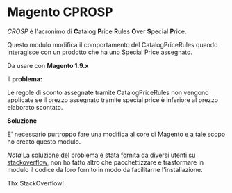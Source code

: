 # Magento CPROSP

*CROSP* è l'acronimo di **C**atalog **P**rice **R**ules **O**ver **S**pecial **P**rice.

Questo modulo modifica il comportamento del CatalogPriceRules quando interagisce con un prodotto che ha uno Special Price assegnato.

Da usare con **Magento 1.9.x**

**Il problema:**

Le regole di sconto assegnate tramite CatalogPriceRules non vengono applicate se il prezzo assegnato tramite special price è inferiore al prezzo elaborato scontato.

**Soluzione**

E' necessario purtroppo fare una modifica al core di Magento e a tale scopo ho creato questo modulo.

*Nota*
La soluzione del problema è stata fornita da diversi utenti su [stackoverflow](http://stackoverflow.com/questions/18120342/catalog-price-rules-applied-to-special-price), 
non ho fatto altro che pacchettizzare e trasformare in modulo il codice da loro fornito in modo da facilitarne l'installazione. 

Thx StackOverflow!